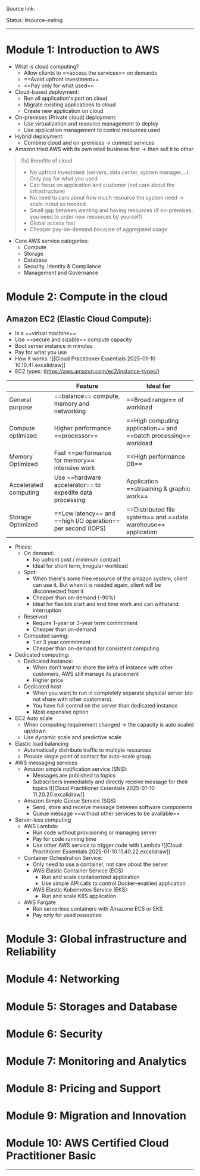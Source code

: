 Source link: 

Status: #source-eating 

---

# Module 1: Introduction to AWS
- What is cloud computing?
	- Allow clients to ==access the services== on demands
	- ==Avoid upfront investment==
	- ==Pay only for what used==
- Cloud-based deployment:
	- Run all application's part on cloud
	- Migrate existing applications to cloud
	- Create new application on cloud
- On-premises (Private cloud) deployment:
	- Use virtualization and resource management to deploy
	- Use application management to control resources used
- Hybrid deployment:
	- Combine cloud and on-premises -> connect services
- Amazon tried AWS with its own retail business first -> then sell it to other

> [!s] Benefits of cloud
> - No upfront investment (servers, data center, system manager,...). Only pay for what you used
> - Can focus on application and customer (not care about the infrastructure)
> - No need to care about how much resource the system need -> scale in/out as needed
> - Small gap between wanting and having resources (if on-premises, you need to order new resources by yourself)
> - Global access fast
> - Cheaper pay-on-demand because of aggregated usage

- Core AWS service categories:
	- Compute
	- Storage
	- Database
	- Security, Identity & Compliance
	- Management and Governance

# Module 2: Compute in the cloud
## Amazon EC2 (Elastic Cloud Compute): 
- Is a ==virtual machine==
- Use ==secure and sizable== compute capacity
- Boot server instance in minutes
- Pay for what you use
- How it works:
	![[Cloud Practitioner Essentials 2025-01-10 10.10.41.excalidraw]]
- EC2 types: (https://aws.amazon.com/ec2/instance-types/)

|                       | Feature                                                      | Ideal for                                                        |
| --------------------- | ------------------------------------------------------------ | ---------------------------------------------------------------- |
| General purpose       | ==balance== compute, memory and networking                   | ==Broad range== of workload                                      |
| Compute optimized     | Higher performance ==processor==                             | ==High computing application== and ==batch processing== workload |
| Memory Optimized      | Fast ==performance for memory== intensive work               | ==High performance DB==                                          |
| Accelerated computing | Use ==hardware accelerator== to expedite data processing     | Application ==streaming & graphic work==                         |
| Storage Optimized     | ==Low latency== and ==high I/O operation== per second (IOPS) | ==Distributed file system== and ==data warehouse== application   |
- Prices:
	- On demand:
		- No upfront cost / minimum contract
		- Ideal for short term, irregular workload
	- Spot:
		- When there's some free resource of the amazon system, client can use it. But when it is needed again, client will be disconnected from it
		- Cheaper than on-demand (-90%)
		- Ideal for flexible start and end time work and can withstand interruption
	- Reserved:
		- Require 1-year or 3-year term commitment
		- Cheaper than on-demand
	- Computed saving:
		- 1 or 3 year commitment
		- Cheaper than on-demand for consistent computing
- Dedicated computing:
	- Dedicated Instance:
		- When don't want to share the infra of instance with other customers, AWS still manage its placement
		- Higher price
	- Dedicated host
		- When you want to run in completely separate physical server (do not share with other customers). 
		- You have full control on the server than dedicated instance
		- Most expensive option
- EC2 Auto scale
	- When computing requirement changed -> the capacity is auto scaled up/down
	- Use dynamic scale and predictive scale
- Elastic load balancing
	- Automatically distribute traffic to multiple resources
	- Provide single point of contact for auto-scale group
- AWS messaging services
	- Amazon simple notification service (SNS):
		- Messages are published to topics
		- Subscribers immediately and directly receive message for their topics
		![[Cloud Practitioner Essentials 2025-01-10 11.20.20.excalidraw]]
	- Amazon Simple Queue Service (SQS)
		- Send, store and receive message between software components
		- Queue message ==without other services to be available==
- Server-less computing 
	- AWS Lambda:
		- Run code without provisioning or managing server
		- Pay for code running time
		- Use other AWS service to trigger code with Lambda
			![[Cloud Practitioner Essentials 2025-01-10 11.40.22.excalidraw]]
	- Container Ochestration Service:
		- Only need to use a container, not care about the server
		- AWS Elastic Container Service (ECS)
			- Run and scale containerized application
			- Use simple API calls to control Docker-enabled  application
		- AWS Elastic Kubernetes Service (EKS):
			- Run and scale K8S application
	- AWS Fargate
		- Run serverless containers with Amazone ECS or EKS
		- Pay only for used resources
# Module 3: Global infrastructure and Reliability
# Module 4: Networking
# Module 5: Storages and Database
# Module 6: Security
# Module 7: Monitoring and Analytics
# Module 8: Pricing and Support 
# Module 9: Migration and Innovation
# Module 10: AWS Certified Cloud Practitioner Basic 

---